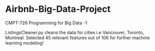 # Airbnb-Big-Data-Project
CMPT-726 Programming for Big Data -1

ListingsCleaner.py cleans the data for cities i.e Vancouver, Toronto, Montreal.
Selected 45 relevant features out of 106 for further machine learning modeling!

